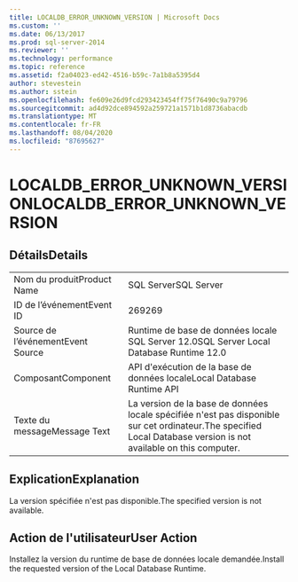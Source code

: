 ```yaml
---
title: LOCALDB_ERROR_UNKNOWN_VERSION | Microsoft Docs
ms.custom: ''
ms.date: 06/13/2017
ms.prod: sql-server-2014
ms.reviewer: ''
ms.technology: performance
ms.topic: reference
ms.assetid: f2a04023-ed42-4516-b59c-7a1b8a5395d4
author: stevestein
ms.author: sstein
ms.openlocfilehash: fe609e26d9fcd293423454ff75f76490c9a79796
ms.sourcegitcommit: ad4d92dce894592a259721a1571b1d8736abacdb
ms.translationtype: MT
ms.contentlocale: fr-FR
ms.lasthandoff: 08/04/2020
ms.locfileid: "87695627"
---
```

# <a name="localdb_error_unknown_version"></a><span data-ttu-id="5b8f7-102">LOCALDB_ERROR_UNKNOWN_VERSION</span><span class="sxs-lookup"><span data-stu-id="5b8f7-102">LOCALDB_ERROR_UNKNOWN_VERSION</span></span>
    
## <a name="details"></a><span data-ttu-id="5b8f7-103">Détails</span><span class="sxs-lookup"><span data-stu-id="5b8f7-103">Details</span></span>  
  
|||  
|-|-|  
|<span data-ttu-id="5b8f7-104">Nom du produit</span><span class="sxs-lookup"><span data-stu-id="5b8f7-104">Product Name</span></span>|<span data-ttu-id="5b8f7-105">SQL Server</span><span class="sxs-lookup"><span data-stu-id="5b8f7-105">SQL Server</span></span>|  
|<span data-ttu-id="5b8f7-106">ID de l’événement</span><span class="sxs-lookup"><span data-stu-id="5b8f7-106">Event ID</span></span>|<span data-ttu-id="5b8f7-107">269</span><span class="sxs-lookup"><span data-stu-id="5b8f7-107">269</span></span>|  
|<span data-ttu-id="5b8f7-108">Source de l’événement</span><span class="sxs-lookup"><span data-stu-id="5b8f7-108">Event Source</span></span>|<span data-ttu-id="5b8f7-109">Runtime de base de données locale SQL Server 12.0</span><span class="sxs-lookup"><span data-stu-id="5b8f7-109">SQL Server Local Database Runtime 12.0</span></span>|  
|<span data-ttu-id="5b8f7-110">Composant</span><span class="sxs-lookup"><span data-stu-id="5b8f7-110">Component</span></span>|<span data-ttu-id="5b8f7-111">API d'exécution de la base de données locale</span><span class="sxs-lookup"><span data-stu-id="5b8f7-111">Local Database Runtime API</span></span>|  
|<span data-ttu-id="5b8f7-112">Texte du message</span><span class="sxs-lookup"><span data-stu-id="5b8f7-112">Message Text</span></span>|<span data-ttu-id="5b8f7-113">La version de la base de données locale spécifiée n'est pas disponible sur cet ordinateur.</span><span class="sxs-lookup"><span data-stu-id="5b8f7-113">The specified Local Database version is not available on this computer.</span></span>|  
  
## <a name="explanation"></a><span data-ttu-id="5b8f7-114">Explication</span><span class="sxs-lookup"><span data-stu-id="5b8f7-114">Explanation</span></span>  
 <span data-ttu-id="5b8f7-115">La version spécifiée n'est pas disponible.</span><span class="sxs-lookup"><span data-stu-id="5b8f7-115">The specified version is not available.</span></span>  
  
## <a name="user-action"></a><span data-ttu-id="5b8f7-116">Action de l'utilisateur</span><span class="sxs-lookup"><span data-stu-id="5b8f7-116">User Action</span></span>  
 <span data-ttu-id="5b8f7-117">Installez la version du runtime de base de données locale demandée.</span><span class="sxs-lookup"><span data-stu-id="5b8f7-117">Install the requested version of the Local Database Runtime.</span></span>  
  
  
